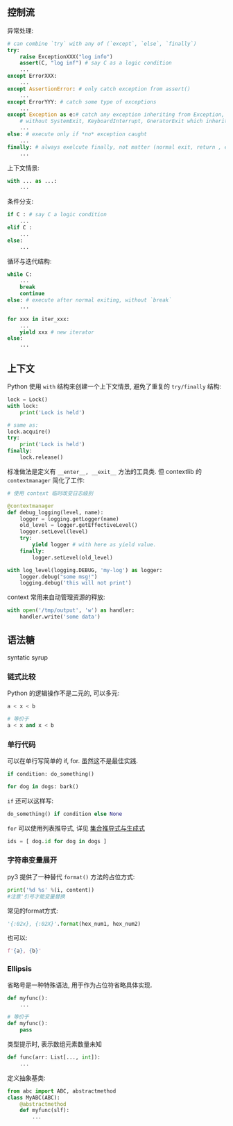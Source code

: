 ## 控制流

异常处理:

```python
# can combine `try` with any of (`except`, `else`, `finally`)
try: 
	raise ExceptionXXX("log info")
	assert(C, "log inf") # say C as a logic condition
	...
except ErrorXXX:
	...
except AssertionError: # only catch exception from assert()
	...
except ErrorYYY: # catch some type of exceptions
	...
except Exception as e:# catch any exception inheriting from Exception, 
	# without SystemExit, KeyboardInterrupt, GneratorExit which inherit from BaseException
	...
else: # execute only if *no* exception caught
	...
finally: # always exelcute finally, not matter (normal exit, return , exception)
	...
```

上下文情景:
```python
with ... as ...:
	...
```

条件分支:

```python
if C : # say C a logic condition
	...
elif C :
	...
else:
	...
```

循环与迭代结构:

```python
while C:
	...
	break
	continue
else: # execute after normal exiting, without `break`
	...
```

```python
for xxx in iter_xxx:
	...
	yield xxx # new iterator
else:
	...
```

## 上下文

Python 使用 `with` 结构来创建一个上下文情景, 避免了重复的 `try/finally` 结构:

```python
lock = Lock()
with lock:
	print('Lock is held')

# same as:
lock.acquire()
try:
	print('Lock is held')
finally:
	lock.release()
```

标准做法是定义有 `__enter__, __exit__` 方法的工具类. 但 contextlib 的 `contextmanager` 简化了工作:

```python
# 使用 context 临时改变日志级别

@contextmanager
def debug_logging(level, name):
	logger = logging.getLogger(name)
	old_level = logger.getEffectiveLevel()
	logger.setLevel(level)
	try:
		yield logger # with here as yield value.
	finally:
		logger.setLevel(old_level)

with log_level(logging.DEBUG, 'my-log') as logger:
	logger.debug("some msg!")
	logging.debug('this will not print')
```

context 常用来自动管理资源的释放:

```python
with open('/tmp/output', 'w') as handler:
	handler.write('some data')
```

## 语法糖

syntatic syrup

### 链式比较

Python 的逻辑操作不是二元的, 可以多元:

```python
a < x < b

# 等价于
a < x and x < b
```

### 单行代码

可以在单行写简单的 if, for. 虽然这不是最佳实践.

```python
if condition: do_something()

for dog in dogs: bark()
```

`if` 还可以这样写:

```python
do_something() if condition else None
```

`for` 可以使用列表推导式, 详见 [集合推导式与生成式](集合推导式与生成式.md)

```python
ids = [ dog.id for dog in dogs ]
```

### 字符串变量展开

py3 提供了一种替代 `format()` 方法的占位方式:
```python
print('%d %s' %(i, content))
#注意'引号才能变量替换
```

常见的format方式:
```python
'{:02x}, {:02X}'.format(hex_num1, hex_num2)
```

也可以:
```python
f'{a}, {b}'
```

### Ellipsis

省略号是一种特殊语法, 用于作为占位符省略具体实现.

```python
def myfunc():
	...

# 等价于
def myfunc():
	pass
```

类型提示时, 表示数组元素数量未知

```python
def func(arr: List[..., int]):
	...
```

定义抽象基类:

```python
from abc import ABC, abstractmethod
class MyABC(ABC):
	@abstractmethod
	def myfunc(slf):
		...
```